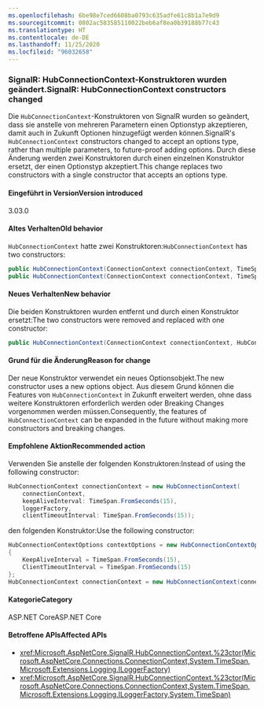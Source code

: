 ```yaml
---
ms.openlocfilehash: 6be98e7ced6608ba0793c635adfe61c8b1a7e9d9
ms.sourcegitcommit: 0802ac583585110022beb6af8ea0b39188b77c43
ms.translationtype: HT
ms.contentlocale: de-DE
ms.lasthandoff: 11/25/2020
ms.locfileid: "96032658"
---
```

### <a name="signalr-hubconnectioncontext-constructors-changed"></a><span data-ttu-id="1dff9-101">SignalR: HubConnectionContext-Konstruktoren wurden geändert.</span><span class="sxs-lookup"><span data-stu-id="1dff9-101">SignalR: HubConnectionContext constructors changed</span></span>

<span data-ttu-id="1dff9-102">Die `HubConnectionContext`-Konstruktoren von SignalR wurden so geändert, dass sie anstelle von mehreren Parametern einen Optionstyp akzeptieren, damit auch in Zukunft Optionen hinzugefügt werden können.</span><span class="sxs-lookup"><span data-stu-id="1dff9-102">SignalR's `HubConnectionContext` constructors changed to accept an options type, rather than multiple parameters, to future-proof adding options.</span></span> <span data-ttu-id="1dff9-103">Durch diese Änderung werden zwei Konstruktoren durch einen einzelnen Konstruktor ersetzt, der einen Optionstyp akzeptiert.</span><span class="sxs-lookup"><span data-stu-id="1dff9-103">This change replaces two constructors with a single constructor that accepts an options type.</span></span>

#### <a name="version-introduced"></a><span data-ttu-id="1dff9-104">Eingeführt in Version</span><span class="sxs-lookup"><span data-stu-id="1dff9-104">Version introduced</span></span>

<span data-ttu-id="1dff9-105">3.0</span><span class="sxs-lookup"><span data-stu-id="1dff9-105">3.0</span></span>

#### <a name="old-behavior"></a><span data-ttu-id="1dff9-106">Altes Verhalten</span><span class="sxs-lookup"><span data-stu-id="1dff9-106">Old behavior</span></span>

<span data-ttu-id="1dff9-107">`HubConnectionContext` hatte zwei Konstruktoren:</span><span class="sxs-lookup"><span data-stu-id="1dff9-107">`HubConnectionContext` has two constructors:</span></span>

```csharp
public HubConnectionContext(ConnectionContext connectionContext, TimeSpan keepAliveInterval, ILoggerFactory loggerFactory);
public HubConnectionContext(ConnectionContext connectionContext, TimeSpan keepAliveInterval, ILoggerFactory loggerFactory, TimeSpan clientTimeoutInterval);
```

#### <a name="new-behavior"></a><span data-ttu-id="1dff9-108">Neues Verhalten</span><span class="sxs-lookup"><span data-stu-id="1dff9-108">New behavior</span></span>

<span data-ttu-id="1dff9-109">Die beiden Konstruktoren wurden entfernt und durch einen Konstruktor ersetzt:</span><span class="sxs-lookup"><span data-stu-id="1dff9-109">The two constructors were removed and replaced with one constructor:</span></span>

```csharp
public HubConnectionContext(ConnectionContext connectionContext, HubConnectionContextOptions contextOptions, ILoggerFactory loggerFactory)
```

#### <a name="reason-for-change"></a><span data-ttu-id="1dff9-110">Grund für die Änderung</span><span class="sxs-lookup"><span data-stu-id="1dff9-110">Reason for change</span></span>

<span data-ttu-id="1dff9-111">Der neue Konstruktor verwendet ein neues Optionsobjekt.</span><span class="sxs-lookup"><span data-stu-id="1dff9-111">The new constructor uses a new options object.</span></span> <span data-ttu-id="1dff9-112">Aus diesem Grund können die Features von `HubConnectionContext` in Zukunft erweitert werden, ohne dass weitere Konstruktoren erforderlich werden oder Breaking Changes vorgenommen werden müssen.</span><span class="sxs-lookup"><span data-stu-id="1dff9-112">Consequently, the features of `HubConnectionContext` can be expanded in the future without making more constructors and breaking changes.</span></span>

#### <a name="recommended-action"></a><span data-ttu-id="1dff9-113">Empfohlene Aktion</span><span class="sxs-lookup"><span data-stu-id="1dff9-113">Recommended action</span></span>

<span data-ttu-id="1dff9-114">Verwenden Sie anstelle der folgenden Konstruktoren:</span><span class="sxs-lookup"><span data-stu-id="1dff9-114">Instead of using the following constructor:</span></span>

```csharp
HubConnectionContext connectionContext = new HubConnectionContext(
    connectionContext,
    keepAliveInterval: TimeSpan.FromSeconds(15),
    loggerFactory,
    clientTimeoutInterval: TimeSpan.FromSeconds(15));
```

<span data-ttu-id="1dff9-115">den folgenden Konstruktor:</span><span class="sxs-lookup"><span data-stu-id="1dff9-115">Use the following constructor:</span></span>

```csharp
HubConnectionContextOptions contextOptions = new HubConnectionContextOptions()
{
    KeepAliveInterval = TimeSpan.FromSeconds(15),
    ClientTimeoutInterval = TimeSpan.FromSeconds(15)
};
HubConnectionContext connectionContext = new HubConnectionContext(connectionContext, contextOptions, loggerFactory);
```

#### <a name="category"></a><span data-ttu-id="1dff9-116">Kategorie</span><span class="sxs-lookup"><span data-stu-id="1dff9-116">Category</span></span>

<span data-ttu-id="1dff9-117">ASP.NET Core</span><span class="sxs-lookup"><span data-stu-id="1dff9-117">ASP.NET Core</span></span>

#### <a name="affected-apis"></a><span data-ttu-id="1dff9-118">Betroffene APIs</span><span class="sxs-lookup"><span data-stu-id="1dff9-118">Affected APIs</span></span>

- <xref:Microsoft.AspNetCore.SignalR.HubConnectionContext.%23ctor(Microsoft.AspNetCore.Connections.ConnectionContext,System.TimeSpan,Microsoft.Extensions.Logging.ILoggerFactory)>
- <xref:Microsoft.AspNetCore.SignalR.HubConnectionContext.%23ctor(Microsoft.AspNetCore.Connections.ConnectionContext,System.TimeSpan,Microsoft.Extensions.Logging.ILoggerFactory,System.TimeSpan)>

<!--

#### Affected APIs

- `M:Microsoft.AspNetCore.SignalR.HubConnectionContext.#ctor(Microsoft.AspNetCore.Connections.ConnectionContext,System.TimeSpan,Microsoft.Extensions.Logging.ILoggerFactory)`
- `M:Microsoft.AspNetCore.SignalR.HubConnectionContext.#ctor(Microsoft.AspNetCore.Connections.ConnectionContext,System.TimeSpan,Microsoft.Extensions.Logging.ILoggerFactory,System.TimeSpan)`

-->
